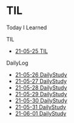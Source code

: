 # TIL
Today I Learned





TIL
  - [21-05-25 TIL](https://github.com/icraft2170/TIL/blob/master/Java/%5BJava%5Dchar%5B%5D%EC%9D%98_%ED%8A%B9%EC%A7%95.md)




DailyLog
  - [21-05-26 DailyStudy](https://github.com/icraft2170/TIL/blob/master/dailylog/2021-05-26-dailylog.md)
  - [21-05-27 DailyStudy](https://github.com/icraft2170/TIL/blob/master/dailylog/2021-05-27-dailylog.md)
  - [21-05-28 DailyStudy](https://github.com/icraft2170/TIL/blob/master/dailylog/2021-05-28-dailylog.md)
  - [21-05-29 DailyStudy](https://github.com/icraft2170/TIL/blob/master/dailylog/2021-05-29-dailylog.md)
  - [21-05-30 DailyStudy](https://github.com/icraft2170/TIL/blob/master/dailylog/2021-05-30-dailylog.md)
  - [21-05-31 DailyStudy](https://github.com/icraft2170/TIL/blob/master/dailylog/2021-05-31-dailylog.md)
  - [21-06-01 DailyStudy](https://github.com/icraft2170/TIL/blob/master/dailylog/2021-06-01-dailylog.md) 
